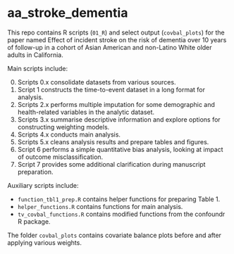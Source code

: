 # aa_stroke_dementia

This repo contains R scripts (`01_R`) and select output (`covbal_plots`) for the paper named Effect of incident stroke on the risk of dementia over 10 years of follow-up in a cohort of Asian American and non-Latino White older adults in California. 

Main scripts include: 

0. Scripts 0.x consolidate datasets from various sources.
1. Script 1 constructs the time-to-event dataset in a long format for analysis.
2. Scripts 2.x performs multiple imputation for some demographic and health-related variables in the analytic dataset. 
3. Scripts 3.x summarise descriptive information and explore options for constructing weighting models.
4. Scripts 4.x conducts main analysis.
5. Scripts 5.x cleans analysis results and prepare tables and figures.
6. Script 6 performs a simple quantitative bias analysis, looking at impact of outcome misclassification.
7. Script 7 provides some additional clarification during manuscript preparation.

Auxiliary scripts include: 

* `function_tbl1_prep.R` contains helper functions for preparing Table 1.
* `helper_functions.R` contains functions for main analysis.
* `tv_covbal_functions.R` contains modified functions from the confoundr R package.

The folder `covbal_plots` contains covariate balance plots before and after applying various weights. 
